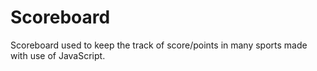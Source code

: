 # Scoreboard
Scoreboard used to keep the track of score/points in many sports made with use of JavaScript.
